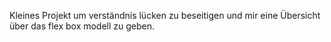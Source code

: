Kleines Projekt um verständnis lücken zu beseitigen und mir eine Übersicht über das flex box modell zu geben.
